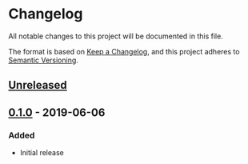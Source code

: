 # Changelog

All notable changes to this project will be documented in this file.

The format is based on [Keep a Changelog](https://keepachangelog.com/en/1.0.0/),
and this project adheres to [Semantic Versioning](https://semver.org/spec/v2.0.0.html).

## [Unreleased]

## [0.1.0] - 2019-06-06

### Added

- Initial release

[unreleased]: https://github.com/maxdeviant/housekeeper/compare/v0.1.0...HEAD
[0.1.0]: https://github.com/maxdeviant/housekeeper/compare/ca8879b...v0.1.0
